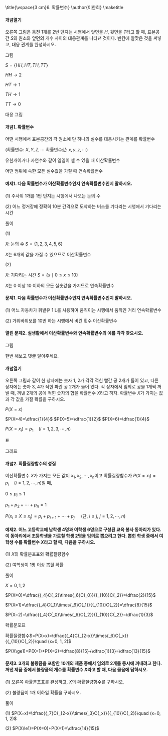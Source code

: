 \title{\vspace{3 cm}6. 확률변수}
\author{이한희}
\maketitle

#### 개념열기

오른쪽 그림은 동전 1개를 2번 던지는 시행에서 앞면을 $H$, 뒷면을 $T$라고 할 때, 표본공간 $S$의 원소와 앞면의 개수 사이의 대응관계를 나타낸 것이다. 빈칸에 알맞은 것을 써넣고, 대응 관계를 완성하시오.

그림

$S=\lbrace HH, HT, TH, TT\rbrace$

$HH\longrightarrow 2$

$HT\longrightarrow 1$

$TH\longrightarrow 1$

$TT\longrightarrow 0$

대응 그림

#### 개념1. 확률변수

어떤 시행에서 표본공간의 각 원소에 단 하나의 실수를 대응시키는 관계를 확률변수

(확률변수: $X, Y, Z, \cdots$ 확률변수값: $x, y, z, \cdots$)

유한개이거나 자연수와 같이 일일이 셀 수 있을 때 이산확률변수

어떤 범위에 속한 모든 실수값을 가질 때 연속확률변수


#### 예제1. 다음 확률변수가 이산확률변수인지 연속확률변수인지 말하시오.

(1) 주사위 1개를 1번 던지는 시행에서 나오는 눈의 수

(2) 어느 정거장에 정확히 10분 간격으로 도착하는 버스를 기다리는 시행에서 기다리는 시간

풀이

(1)

$X$: 눈의 수 $S=\lbrace 1, 2, 3, 4, 5, 6\rbrace$

$X$는 6개의 값을 가질 수 있으므로 이산확률변수

(2)

$X$: 기다리는 시간 $S=\lbrace x\mid 0\le x\le10\rbrace$

$X$는 0 이상 10 이하의 모든 실숫값을 가지므로 연속확률변수

#### 문제1. 다음 확률변수가 이산확률변수인지 연속확률변수인지 말하시오.

(1) 어느 자동차가 휘발유 $1$ L를 사용하여 움직이는 시행에서 움직인 거리 연속확률변수

(2) 가위바위보를 10번 하는 시행에서 비긴 횟수 이산확률변수

#### 열린 문제2. 실생활에서 이산확률변수와 연속확률변수의 예를 각각 찾으시오.

그림

한번 해보고 댓글 달아주세요.

#### 개념열기

오른쪽 그림과 같이 한 상자에는 숫자 1, 2가 각각 적힌 빨간 공 2개가 들어 있고, 다른 상자에는 숫자 3, 4가 적힌 파란 공 2개가 들어 있다. 각 상자에서 임의로 공을 1개씩 꺼낼 때, 꺼낸 2개의 공에 적힌 숫자의 합을 확률변수 $X$라고 하자. 확률변수 $X$가 가지는 값과 각 값을 가질 확률을 구하시오.

$P(X=x)$

$P(X=4)=\dfrac{1}{4}$ $P(X=5)=\dfrac{1}{2}$ $P(X=6)=\dfrac{1}{4}$

$P(X=x _i)=p_ 1\quad (i=1, 2, 3, \cdots, n)$

표

그래프

#### 개념2. 확률질량함수의 성질

이산확률변수 $X$가 가지는 모든 값이 $x_1, x_2, \cdots, x_n$이고 확률질량함수가 $P(X=x _i)=p_ i\quad (i=1, 2, \cdots, n)$일 때, 

$0\le p_i\le1$

$p_1+p_2+\cdots+p_n=1$

$P(x_i\le X\le x_j)=p_i+p_{i+1}+\cdots+p_j\quad$ (단, $i\le j,\ j=1, 2, \cdots, n$) 

#### 예제2. 어느 고등학교에 남학생 4명과 여학생 6명으로 구성된 교육 봉사 동아리가 있다. 이 동아리에서 초등학생을 가르칠 학생 2명을 임의로 뽑으려고 한다. 뽑힌 학생 중에서 여학생 수를 확률변수 $X$라고 할 때, 다음을 구하시오.

(1) $X$의 확률분포표와 확률질량함수

(2) 여학생이 1명 이상 뽑힐 확률

풀이

$X=0, 1, 2$

$P(X=0)=\dfrac{{_4}C{_2}\times{_6}C{_0}}{{_{10}}C{_2}}=\dfrac{2}{15}$

$P(X=1)=\dfrac{{_4}C{_1}\times{_6}C{_1}}{{_{10}}C{_2}}=\dfrac{8}{15}$

$P(X=2)=\dfrac{{_4}C{_0}\times{_6}C{_2}}{{_{10}}C{_2}}=\dfrac{1}{3}$

확률분포표

확률질량함수$=P(X=x)=\dfrac{{_4}C{_{2-x}}\times{_6}C{_x}}{{_{10}}C{_2}}\quad (x=0, 1, 2)$

$P(X\ge1)=P(X=1)+P(X=2)=\dfrac{8}{15}+\dfrac{1}{3}=\dfrac{13}{15}$

#### 문제3. 3개의 불량품을 포함한 10개의 제품 중에서 임의로 2개를 동시에 꺼내려고 한다. 꺼낸 제품 중에서 불량품의 개수를 확률변수 $X$라고 할 때, 다음 물음에 답하시오.

(1) 오른쪽 확률분포표를 완성하고, $X$의 확률질량함수를 구하시오.

(2) 불량품이 1개 이하일 확률을 구하시오.

풀이

(1) $P(X=x)=\dfrac{{_7}C{_{2-x}}\times{_3}C{_x}}{{_{10}}C{_2}}\quad (x=0, 1, 2)$

(2) $P(X\le1)=P(X=0)+P(X=1)=\dfrac{14}{15}$